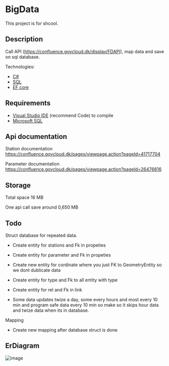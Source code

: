 # BigData

This project is for shcool.

## Description

Call API (https://confluence.govcloud.dk/display/FDAPI), map data and save on sql database.

Technologies: 
* <a href="https://learn.microsoft.com/en-us/dotnet/csharp/" target="_blank">C#</a>
* <a href="https://www.microsoft.com/en-us/sql-server/sql-server-downloads" target="_blank">SQL</a>
 * <a href="https://learn.microsoft.com/en-us/ef/core" target="_blank">EF core</a>

## Requirements

* <a href="https://code.visualstudio.com/" target="_blank">Visual Studio IDE</a> (recommend Code) to compile
* <a href="https://www.microsoft.com/en-us/sql-server/sql-server-downloads" target="_blank">Microsoft SQL</a>

## Api documentation

Station documentation 
https://confluence.govcloud.dk/pages/viewpage.action?pageId=41717704

Parameter documentation
https://confluence.govcloud.dk/pages/viewpage.action?pageId=26476616

## Storage

Total space 16 MB

One api call save around 0,650 MB

## Todo

Struct database for repeated data.

* Create entity for stations and Fk in propeties

* Create entity for parameter and Fk in propeties

* Create new entity for cordinate where you just FK to GeometryEntity so we dont dublicate data

* Create entity for type and Fk to all entity with type

* Create entity for rel and Fk in link

* Some data updates twize a day, some every hours and most every 10 min and program safe data every 10 min so make so it skips hour data and twize data when its in database.

Mapping

* Create new mapping after database struct is done

## ErDiagram

![image](https://github.com/ProKrillz/BigData/assets/93183911/73fdf035-dbde-4d49-9ce1-80b5db01a0b6)
